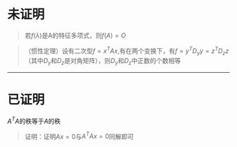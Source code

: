 # 未证明
> 若$f(\lambda)$是A的特征多项式，则$f(A)=O$

> （惯性定理）设有二次型$f=x^TAx$,有在两个变换下，有$f=y^TD_yy=z^TD_zz$（其中$D_y$和$D_z$是对角矩阵），则$D_y$和$D_z$中正数的个数相等

---
# 已证明
$A^TA$的秩等于$A$的秩
> 证明：证明$Ax=0$与$A^TAx=0$同解即可
<!--stackedit_data:
eyJoaXN0b3J5IjpbLTIwOTkwNjU4MjBdfQ==
-->